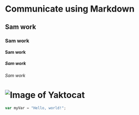 # Communicate using Markdown
## Sam work
### Sam work
#### Sam work
##### Sam work
###### Sam work

# ![Image of Yaktocat](https://octodex.github.com/images/Robotocat.png)

``` javascript
var myVar = "Hello, world!";
```

